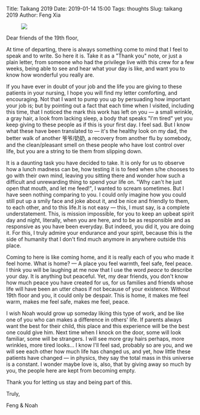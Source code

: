 Title: Taikang 2019
Date: 2019-01-14 15:00
Tags: thoughts
Slug: taikang 2019
Author: Feng Xia

<figure class="col s12">
  <img src="{{SITEURL}}/images/taikang.jpg"/>
</figure>


Dear friends of the 19th floor,

At time of departing, there is always something come to mind that I
feel to speak and to write. So here it is. Take it as a "Thank you"
note, or just a plain letter, from someone who had the privilege live
with this crew for a few weeks, being able to see and hear what your
day is like, and want you to know how wonderful you really are.

If you have ever in doubt of your job and the life you are giving to
these patients in your nursing, I hope you will find my letter
comforting, and encouraging. Not that I want to pump you up by
persuading how important your job is; but by pointing out a fact that
each time when I visited, including this time, that I noticed the mark
this work has left on you &mdash; a small wrinkle, a gray hair, a look
from lacking sleep, a body that speaks "I'm tired" yet you keep giving
to these people as if this is your first day. I feel sad. But I know
what these have been translated to &mdash; it's the healthy look on my
dad, the better walk of another 爷爷/奶奶, a recovery from another flu
by somebody, and the clean/pleasant smell on these people who have
lost control over life, but you are a string to tie them from slipping
down.

It is a daunting task you have decided to take. It is only for us to
observe how a lunch madness can be, how testing it is to feed when
s/he chooses to go with their own mind, leaving you sitting there and
wonder how such a difficult and unrewarding thing to spend your
life on. "Why can't he just open that mouth, and let me feed!", I
wanted to scream sometimes. But I have seen nothing comparing to
you. I could only imagine how you could still put up a smily face and
joke about it, and be nice and friendly to them, to each other, and to
this life.It is not easy &mdash; this, I must say, is a complete
understatement. This, is mission impossible, for you to keep an upbeat
spirit day and night, literally, when you are here, and to be as
responsible and as responsive as you have been everyday. But indeed,
you did it, you are doing it. For this, I truly admire your endurance
and your spirit, because this is the side of humanity that I don't
find much anymore in anywhere outside this place.

Coming to here is like coming home, and it is really each of you who
made it feel home. What is home? &mdash; A place you feel warmth, feel
safe, feel peace. I think you will be laughing at me now that I use
the word _peace_ to describe your day. It is anything but
peaceful. Yet, my dear friends, you don't know how much peace you have
created for us, for us families and friends whose life will have been
an utter chaos if not because of your existence. Without 19th floor
and you, it could only be despair. This is home, it makes me feel
warm, makes me feel safe, makes me feel, peace.

I wish Noah would grow up someday liking this type of work, and be
like one of you who can makes a difference in others' life. If parents
always want the best for their child, this place and this experience
will be the best one could give him. Next time when I knock on the
door, some will look familiar, some will be strangers. I will see more
gray hairs perhaps, more wrinkles, more tired looks... I know I'll
feel sad, probably so are you, and we will see each other how much
life has changed us, and yet, how little these patients have changed
&mdash; in physics, they say the total mass in this universe is a
constant. I wonder maybe love is, also, that by giving away so much by
you, the people here are kept from becoming empty. 

Thank you for letting us stay and being part of this.

Truly,

Feng & Noah



